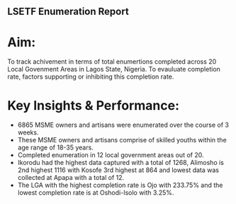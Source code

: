 ## LSETF Enumeration Report

# Aim: 
To track achivement in terms of total enumertions completed across 20 Local Govenment Areas in Lagos State, Nigeria. To evauluate completion rate, factors supporting or inhibiting this completion rate.

# Key Insights & Performance:
- 6865 MSME owners and artisans were enumerated over the course of 3 weeks.
- These MSME owners and artisans comprise of skilled youths within the age range of 18-35 years.
- Completed enumeration in 12 local government areas out of 20.
- Ikorodu had the highest data captured with a total of 1268, Alimosho is 2nd highest  1116 with Kosofe 3rd highest at 864 and lowest data was collected at Apapa with a total of 12.
- The LGA with the highest completion rate is Ojo with 233.75% and the lowest completion rate is at Oshodi-Isolo with 3.25%.

